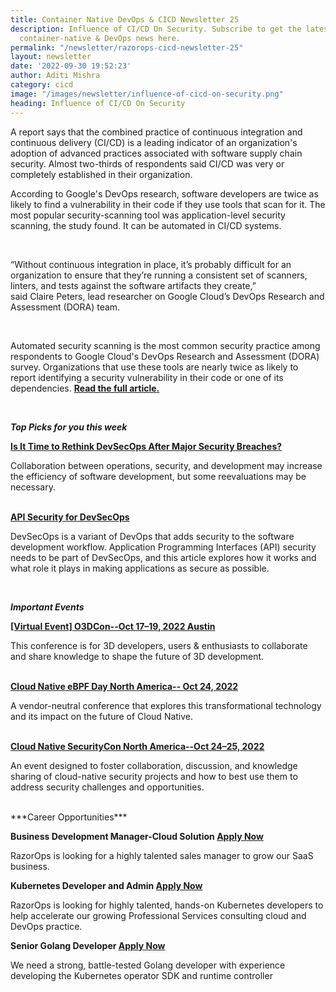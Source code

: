 ```yaml
---
title: Container Native DevOps & CICD Newsletter 25
description: Influence of CI/CD On Security. Subscribe to get the latest updates on
  container-native & DevOps news here.
permalink: "/newsletter/razorops-cicd-newsletter-25"
layout: newsletter
date: '2022-09-30 19:52:23'
author: Aditi Mishra
category: cicd
image: "/images/newsletter/influence-of-cicd-on-security.png"
heading: Influence of CI/CD On Security
---
```



 A report says that the combined practice of continuous integration and continuous delivery (CI/CD) is a leading indicator of an organization's adoption of advanced practices associated with software supply chain security. Almost two-thirds of respondents said CI/CD was very or completely established in their organization.

According to Google's DevOps research, software developers are twice as likely to find a vulnerability in their code if they use tools that scan for it. The most popular security-scanning tool was application-level security scanning, the study found. It can be automated in CI/CD systems. 

<br>
<div class="text-center">
<p>
     “Without continuous integration in place, it’s probably difficult for an organization to ensure that they’re running a consistent set of scanners, linters, and tests against the software artifacts they create,” 
<br>
    said Claire Peters, lead researcher on Google Cloud’s DevOps Research and Assessment (DORA) team. 
 </p>   
 </div>   
<br>		
		
 Automated security scanning is the most common security practice among respondents to Google Cloud's DevOps Research and Assessment (DORA) survey. Organizations that use these tools are nearly twice as likely to report identifying a security vulnerability in their code or one of its dependencies. <a href="https://www.cybersecuritydive.com/news/cicd-strengthens-security/632947/" target="_blank"><b>Read the full article.</b></a>

<br>

***Top Picks for you this week***

<a href="https://www.informationweek.com/devops/is-it-time-to-rethink-devsecops-after-major-security-breaches-" target="_blank"><b>Is It Time to Rethink DevSecOps After Major Security Breaches?</b></a>

Collaboration between operations, security, and development may increase the efficiency of software development, but some reevaluations may be necessary.

<br>
<a href="https://securityboulevard.com/2022/09/api-security-for-devsecops/"><b>API Security for DevSecOps</b></a>

DevSecOps is a variant of DevOps that adds security to the software development workflow. Application Programming Interfaces (API) security needs to be part of DevSecOps, and this article explores how it works and what role it plays in making applications as secure as possible.

<br>

***Important Events***

<a href="https://events.linuxfoundation.org/o3dcon/register/"><b>[Virtual Event] O3DCon--Oct 17–19, 2022 Austin</b></a>

 This conference is for 3D developers, users & enthusiasts to collaborate and share knowledge to shape the future of 3D development.

<br>
<a href="https://events.linuxfoundation.org/cloud-native-ebpf-day-north-america/register/" target="_blank"><b>Cloud Native eBPF Day North America-- Oct 24, 2022</b></a>

A vendor-neutral conference that explores this transformational technology and its impact on the future of Cloud Native.

<br>
<a href="https://events.linuxfoundation.org/cloud-native-securitycon-north-america/register/" target="_blank"><b>Cloud Native SecurityCon North America--Oct 24–25, 2022 </b></a>

An event designed to foster collaboration, discussion, and knowledge sharing of cloud-native security projects and how to best use them to address security challenges and opportunities. 		



<br>
***Career Opportunities***

<p><b>Business Development Manager-Cloud Solution <a href="https://razorops.com/jobs-for-business-development-manager?utm_source=Website-Newsletter&utm_medium=Newsletter-blog&utm_campaign=Newsletter_300922" target="_blank">Apply Now</a></b></p>

RazorOps is looking for a highly talented sales manager to grow our SaaS business.

<p><b>Kubernetes Developer and Admin <a href="https://razorops.com/jobs-for-kubernetes-developer-and-admin?utm_source=Website-Newsletter&utm_medium=Newsletter-blog&utm_campaign=Newsletter_300922" target="_blank">Apply Now</a></b></p>

RazorOps is looking for highly talented, hands-on Kubernetes developers to help accelerate our growing Professional Services consulting cloud and DevOps practice.

<p><b>Senior Golang Developer <a href="https://razorops.com/jobs-for-golang-developer?utm_source=Website-Newsletter&utm_medium=Newsletter-blog&utm_campaign=Newsletter_300922" target="_blank">Apply Now</a></b></p>

We need a strong, battle-tested Golang developer with experience developing the Kubernetes operator SDK and runtime controller
